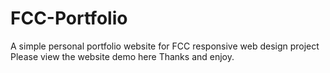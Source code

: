# FCC-Portfolio
A simple personal portfolio website for FCC responsive web design project
Please view the website demo here
Thanks and enjoy.
